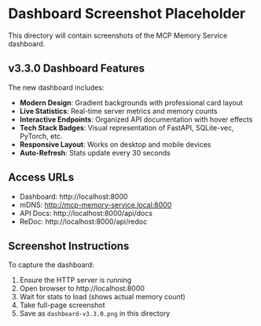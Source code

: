 # Dashboard Screenshot Placeholder

This directory will contain screenshots of the MCP Memory Service dashboard.

## v3.3.0 Dashboard Features

The new dashboard includes:

- **Modern Design**: Gradient backgrounds with professional card layout
- **Live Statistics**: Real-time server metrics and memory counts
- **Interactive Endpoints**: Organized API documentation with hover effects
- **Tech Stack Badges**: Visual representation of FastAPI, SQLite-vec, PyTorch, etc.
- **Responsive Layout**: Works on desktop and mobile devices
- **Auto-Refresh**: Stats update every 30 seconds

## Access URLs

- Dashboard: http://localhost:8000
- mDNS: http://mcp-memory-service.local:8000  
- API Docs: http://localhost:8000/api/docs
- ReDoc: http://localhost:8000/api/redoc

## Screenshot Instructions

To capture the dashboard:

1. Ensure the HTTP server is running
2. Open browser to http://localhost:8000
3. Wait for stats to load (shows actual memory count)
4. Take full-page screenshot
5. Save as `dashboard-v3.3.0.png` in this directory